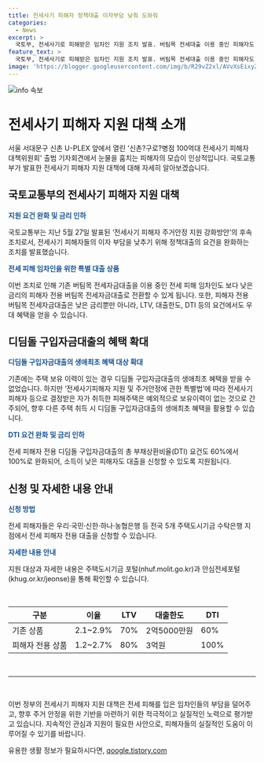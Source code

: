 ```yaml
---
title: 전세사기 피해자 정책대출 이자부담 낮춰 도와줘
categories:
  - News
excerpt: >
  국토부, 전세사기로 피해받은 임차인 지원 조치 발표. 버팀목 전세대출 이용 중인 피해자도 보다 낮은 금리의 피해자 전용 버팀목 전세자금대출로 전환 가능. 주택 보유 이력 없는 경우 전세피해자 전용 디딤돌 구입자금대출 생애최초 혜택 활용 가능. 금리 0.2%p 인하, LTV 80%로 우대 혜택 적용, 대출한도 3억원까지 확대, 소득 낮은 피해자도 지원 대상 확대. 지원은 주택도시기금 수탁은행에서 신청 가능. (출처: 중앙일보)
feature_text: >
  국토부, 전세사기로 피해받은 임차인 지원 조치 발표. 버팀목 전세대출 이용 중인 피해자도 보다 낮은 금리의 피해자 전용 버팀목 전세자금대출로 전환 가능. 주택 보유 이력 없는 경우 전세피해자 전용 디딤돌 구입자금대출 생애최초 혜택 활용 가능. 금리 0.2%p 인하, LTV 80%로 우대 혜택 적용, 대출한도 3억원까지 확대, 소득 낮은 피해자도 지원 대상 확대. 지원은 주택도시기금 수탁은행에서 신청 가능. (출처: 중앙일보)
image: 'https://blogger.googleusercontent.com/img/b/R29vZ2xl/AVvXsEixyZcFfHzMRdzZMjFBmAUKJYCLCGyLL1o632UiGVXcaFdKo_bkvkuCioo0uUKlGfBVcT3P84aROyZIXSBEx3Aw5nCQ3pTgDom1WDC4m8eifvWiAmWEEVb4x6G_l8C0QH225ldMjyaFvpxGEBGNO37VmDTDMHGhJPq73UglMfDca1-0aw/s1600/blogspot.png'
---
```


<p><img src="https://blogger.googleusercontent.com/img/b/R29vZ2xl/AVvXsEixyZcFfHzMRdzZMjFBmAUKJYCLCGyLL1o632UiGVXcaFdKo_bkvkuCioo0uUKlGfBVcT3P84aROyZIXSBEx3Aw5nCQ3pTgDom1WDC4m8eifvWiAmWEEVb4x6G_l8C0QH225ldMjyaFvpxGEBGNO37VmDTDMHGhJPq73UglMfDca1-0aw/s1600/blogspot.png" alt="info 속보" /></p>

<h1>전세사기 피해자 지원 대책 소개</h1>

<p data-ke-size="size16">서울 서대문구 신촌 U-PLEX 앞에서 열린 '신촌?구로?병점 100억대 전세사기 피해자 대책위원회' 출범 기자회견에서 눈물을 훔치는 피해자의 모습이 인상적입니다. 국토교통부가 발표한 전세사기 피해자 지원 대책에 대해 자세히 알아보겠습니다.</p>

<h2 data-ke-size="size26">국토교통부의 전세사기 피해자 지원 대책</h2>

<p><b><span style="color: #1a5490;">지원 요건 완화 및 금리 인하</span></b></p>

<p>국토교통부는 지난 5월 27일 발표된 ‘전세사기 피해자 주거안정 지원 강화방안’의 후속 조치로서, 전세사기 피해자들의 이자 부담을 낮추기 위해 정책대출의 요건을 완화하는 조치를 발표했습니다.</p>

<p><b><span style="color: #1a5490;">전세 피해 임차인을 위한 특별 대출 상품</span></b></p>

<p>이번 조치로 인해 기존 버팀목 전세자금대출을 이용 중인 전세 피해 임차인도 보다 낮은 금리의 피해자 전용 버팀목 전세자금대출로 전환할 수 있게 됩니다. 또한, 피해자 전용 버팀목 전세자금대출은 낮은 금리뿐만 아니라, LTV, 대출한도, DTI 등의 요건에서도 우대 혜택을 얻을 수 있습니다.</p>

<h2 data-ke-size="size26">디딤돌 구입자금대출의 혜택 확대</h2>

<p><b><span style="color: #1a5490;">디딤돌 구입자금대출의 생애최초 혜택 대상 확대</span></b></p>

<p>기존에는 주택 보유 이력이 있는 경우 디딤돌 구입자금대출의 생애최초 혜택을 받을 수 없었습니다. 하지만 ‘전세사기피해자 지원 및 주거안정에 관한 특별법’에 따라 전세사기 피해자 등으로 결정받은 자가 취득한 피해주택은 예외적으로 보유이력이 없는 것으로 간주되어, 향후 다른 주택 취득 시 디딤돌 구입자금대출의 생애최초 혜택을 활용할 수 있습니다.</p>

<p><b><span style="color: #1a5490;">DTI 요건 완화 및 금리 인하</span></b></p>

<p>전세 피해자 전용 디딤돌 구입자금대출의 총 부채상환비율(DTI) 요건도 60%에서 100%로 완화되어, 소득이 낮은 피해자도 대출을 신청할 수 있도록 지원됩니다.</p>

<h2 data-ke-size="size26">신청 및 자세한 내용 안내</h2>

<p><b><span style="color: #1a5490;">신청 방법</span></b></p>

<p>전세 피해자들은 우리·국민·신한·하나·농협은행 등 전국 5개 주택도시기금 수탁은행 지점에서 전세 피해자 전용 대출을 신청할 수 있습니다.</p>

<p><b><span style="color: #1a5490;">자세한 내용 안내</span></b></p>

<p>지원 대상과 자세한 내용은 주택도시기금 포털(nhuf.molit.go.kr)과 안심전세포털(khug.or.kr/jeonse)을 통해 확인할 수 있습니다. </p>

<p data-ke-size="size16">&nbsp;</p>

<table>
<thead>
<tr>
<th rowspan="1" colspan="1">구분</th>
<th rowspan="1" colspan="1">이율</th>
<th rowspan="1" colspan="1">LTV</th>
<th rowspan="1" colspan="1">대출한도</th>
<th rowspan="1" colspan="1">DTI</th>
</tr>
</thead>
<tbody>
<tr>
<td rowspan="1" colspan="1">기존 상품</td>
<td rowspan="1" colspan="1">2.1~2.9%</td>
<td rowspan="1" colspan="1">70%</td>
<td rowspan="1" colspan="1">2억5000만원</td>
<td rowspan="1" colspan="1">60%</td>
</tr>
<tr>
<td rowspan="1" colspan="1">피해자 전용 상품</td>
<td rowspan="1" colspan="1">1.2~2.7%</td>
<td rowspan="1" colspan="1">80%</td>
<td rowspan="1" colspan="1">3억원</td>
<td rowspan="1" colspan="1">100%</td>
</tr>
</tbody>
</table>

<p data-ke-size="size16">&nbsp;</p>

<hr>

<p data-ke-size="size16">&nbsp;</p>

<p>이번 정부의 전세사기 피해자 지원 대책은 전세 피해를 입은 임차인들의 부담을 덜어주고, 향후 주거 안정을 위한 기반을 마련하기 위한 적극적이고 실질적인 노력으로 평가받고 있습니다. 지속적인 관심과 지원이 필요한 사안으로, 피해자들의 실질적인 도움이 이루어질 수 있기를 바랍니다.</p>
유용한 생활 정보가 필요하시다면, <a href="https://qoogle.tistory.com" rel="dofollow">qoogle.tistory.com</a>


